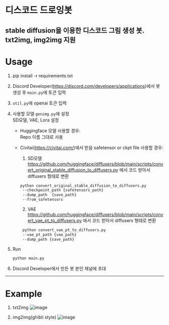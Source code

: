 # 디스코드 드로잉봇  
stable diffusion을 이용한 디스코드 그림 생성 봇.  
txt2img, img2img 지원  
---
# Usage
1. pip install -r requirements.txt
2. Discord Developer(https://discord.com/developers/applications)에서 봇 생성 후 `main.py`에 토큰 입력
3. `util.py`에 openai 토큰 입력
4. 사용할 모델 `genimg.py`에 설정  
   SD모델, VAE, Lora 설정
   
   - Huggingface 모델 사용할 경우:  
     Repo 이름 그대로 사용
     
   - Civitai(https://civitai.com/)에서 받음 safetensor or ckpt file 사용할 경우:  
     1. SD모델
     https://github.com/huggingface/diffusers/blob/main/scripts/convert_original_stable_diffusion_to_diffusers.py 에서 코드 받아서 diffusers 형태로 변환
     ```bash
     python convert_original_stable_diffusion_to_diffusers.py 
      --checkpoint_path {safetensors_path} 
      --dump_path  {save_path}
      --from_safetensors
     ```
     2. VAE
     https://github.com/huggingface/diffusers/blob/main/scripts/convert_vae_pt_to_diffusers.py 에서 코드 받아서 diffusers 형태로 변환
     ```bash
      python convert_vae_pt_to_diffusers.py 
      --vae_pt_path {vae_path} 
      --dump_path {save_path}
     ```
  5. Run
     ```python
     python main.py
     ```
  6. Discord Developer에서 만든 봇 본인 채널에 초대
---
# Example
1. txt2img
  ![image](https://github.com/pincesslucy/Discord-Drawing-bot/assets/98650288/98411199-e9c2-4fa3-88e8-01776a30f03e)

2. img2img(ghibli style)
  ![image](https://github.com/pincesslucy/Discord-Drawing-bot/assets/98650288/acbcfc18-d6fd-4b7b-b1fb-3dec566b0e5a)
